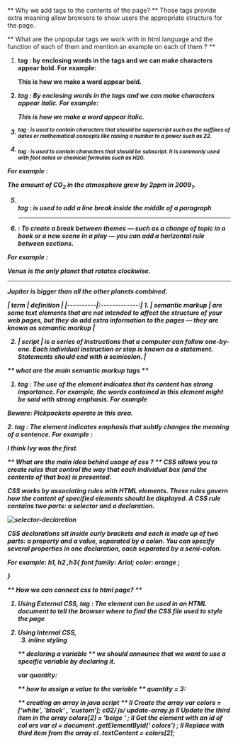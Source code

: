 ** Why we add tags to the contents of the page? **
Those tags provide extra meaning allow browsers to show users the
appropriate structure for the page.

** What are the unpopular tags we work with in html language and the function of each of them and mention an example on each of them ? **

1. <b> tag : by enclosing words in the tags <b> and </b> we can make characters appear bold. 
For example: <p>This is how we make a word appear <b>bold.</b>
</p>

2. <i> tag : By enclosing words in the tags <i> and </i> we can make characters appear italic.
For example: <p>This is how we make a word appear <i>italic</i>. </p>

3. <sup> tag : is used to contain characters that should be superscript such as the suffixes of dates or mathematical concepts like raising a number to a power such
as 22.

4. <sub> tag : is used to contain characters that should be subscript. It is commonly used with foot notes or chemical formulas such as H20.

For example : <p>The amount of CO<sub>2</sub> in the atmosphere
grew by 2ppm in 2009<sub>1</sub>.</p>

5. <br /> tag : is used to add a line break inside the
middle of a paragraph

6. <hr /> : To create a break between themes — such as a change of topic in a book or a new scene in a play — you can add a horizontal rule between sections.

For example : <p>Venus is the only planet that rotates
clockwise.</p>
<hr />
<p>Jupiter is bigger than all the other planets
combined.</p>
   | term     | definition    | 
 |----------|:-------------:|
1. | semantic markup | are some text elements that are not intended to affect the
structure of your web pages, but they do add extra information to the
pages — they are known as semantic markup |

2.  | script |  is a series of instructions that a computer can follow one-by-one.
Each individual instruction or step is known as a statement.
Statements should end with a semicolon.  |


** what are the main semantic markup tags **

1. <strong> tag : The use of the <strong> element indicates that its content has strong importance. For example, the words contained in this element might
be said with strong emphasis. For example
<p><strong>Beware:</strong> Pickpockets operate in
this area.</p>
2. <em> tag : The <em> element indicates emphasis that subtly changes
the meaning of a sentence. 
For example : <p>I <em>think</em> Ivy was the first.</p>


** What are the main idea behind usage of css ?  ** 
CSS allows you to create rules that control the way that each individual box (and the contents of that box) is presented.

CSS works by associating rules with HTML elements. These rules govern
how the content of specified elements should be displayed. A CSS rule
contains two parts: a selector and a declaration.

![selector-declaretion](https://www.w3schools.com/whatis/img_selector.gif)

CSS declarations sit inside curly brackets and each is made up of two
parts: a property and a value, separated by a colon. You can specify
several properties in one declaration, each separated by a semi-colon.

For example: h1, h2 ,h3{
    font family: Arial;
    color: orange ;

}

** How we can connect css to html page? ** 

 1. Using External CSS, <link> tag :  The <link> element can be used
in an HTML document to tell the
browser where to find the CSS
file used to style the page 
 <head>
<title>Using External CSS</title>
<link href="css/styles.css" type="text/css"
rel="stylesheet" />
</head>
<body> 

 2. Using Internal CSS, <style> tag : You can also include CSS rules
within an HTML page by placing
them inside a <style> element,
which usually sits inside the
<head> element of the page   

  <head>
<title>Using Internal CSS</title>
<style type="text/css">
body {
font-family: arial;
background-color: rgb(185,179,175);}
h1 {
color: rgb(255,255,255);}
</style>


3. inline styling   <p style="color: red; background-color: gray"> 

** declaring a variable **
we should announce that we want to use a specific variable by declaring it.

var quantity:

** how to assign a value to the variable **
quantity = 3:
 
 ** creating an array in java script **
 II Create the array
var colors = ['white',
'black' ,
'custom'];
c02/ js/ update-array.js
II Update the third item in the array
colors[2] = 'beige ' ;
II Get the element with an id of col ors
var el = document .getElementByid(' colors') ;
II Replace with third item from the array
el .textContent = colors[2];


